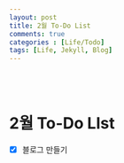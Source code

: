 ```yaml
---
layout: post
title: 2월 To-Do List
comments: true
categories : [Life/Todo]
tags: [Life, Jekyll, Blog]
---
```


<br><br>

# 2월 To-Do LIst
* [x] 블로그 만들기